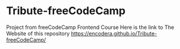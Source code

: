 # Tribute-freeCodeCamp
Project from freeCodeCamp Frontend Course 
Here is the link to The Website of this repository 
https://encodera.github.io/Tribute-freeCodeCamp/
